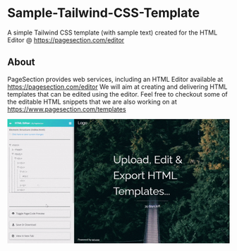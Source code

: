 # Sample-Tailwind-CSS-Template
A simple Tailwind CSS template (with sample text) created for the HTML Editor @ https://pagesection.com/editor

## About
PageSection provides web services, including an HTML Editor available at https://pagesection.com/editor
We will aim at creating and delivering HTML templates that can be edited using the editor. Feel free to checkout some of the editable HTML snippets that we are also working on at https://www.pagesection.com/templates

<p align="center">
  <a href="https://pagesection.com/editor" target="_blank">
    <img alt="Sample GIF showing the HTML Editor by PageSection" src="https://raw.githubusercontent.com/pagesection/Public-Assets/main/temp-gif-2%20(faster%2C%20optimized).gif" width="749">
  </a>
</p>

